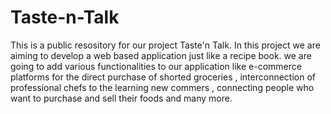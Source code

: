 # Taste-n-Talk
This is a public resository for our project Taste'n Talk. In this project we are aiming to develop a web based application just like a recipe book.
we are going to add various functionalities to our application like e-commerce platforms for the direct purchase of shorted groceries , 
interconnection of professional chefs to the learning new commers , connecting people who want to purchase and sell their foods and many more.
